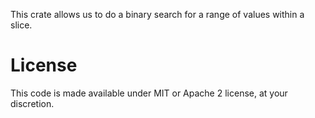 This crate allows us to do a binary search for a range of values within a slice.

# License

This code is made available under MIT or Apache 2 license, at your discretion.
